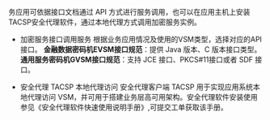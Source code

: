 务应用可依据接口文档通过 API 方式进行服务调用，也可以在应用主机上安装TACSP安全代理软件，通过本地代理方式调用加密服务实例。
- 加密服务接口调用服务
根据业务应用情况及使用的VSM类型，选择对应的API接口。
**金融数据密码机EVSM接口规范**：提供 Java 版本、C 版本接口类型。
**通用服务密码机GVSM接口规范**：支持 JCE 接口、PKCS#11接口或者 SDF 接口。

- 安全代理 TACSP 本地代理访问
安全代理客户端 TACSP 用于实现应用系统本地代理访问 VSM，并可用于搭建业务层高可用架构。安全代理软件安装使用参见《安全代理软件快速使用说明手册》,可提交工单获取该手册。
